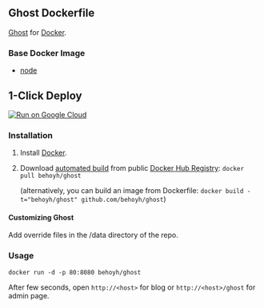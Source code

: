 ## Ghost Dockerfile


[Ghost](https://www.ghost.org/) for [Docker](https://www.docker.com/).


### Base Docker Image

* [node](https://hub.docker.com/_/node)

## 1-Click Deploy

[![Run on Google Cloud](https://storage.googleapis.com/cloudrun/button.svg)](https://console.cloud.google.com/cloudshell/editor?shellonly=true&cloudshell_image=gcr.io/cloudrun/button&cloudshell_git_repo=https://github.com/behoyh/ghost.git)

### Installation

1. Install [Docker](https://www.docker.com/).

2. Download [automated build](https://registry.hub.docker.com/u/behoyh/ghost/) from public [Docker Hub Registry](https://registry.hub.docker.com/): `docker pull behoyh/ghost`

   (alternatively, you can build an image from Dockerfile: `docker build -t="behoyh/ghost" github.com/behoyh/ghost`)

#### Customizing Ghost
   
   Add override files in the /data directory of the repo.

### Usage

    docker run -d -p 80:8080 behoyh/ghost

After few seconds, open `http://<host>` for blog or `http://<host>/ghost` for admin page.
